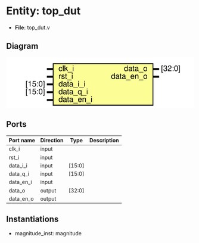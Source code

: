 # Entity: top_dut

- **File**: top_dut.v
## Diagram

![Diagram](top_dut.svg "Diagram")
## Ports

| Port name | Direction | Type   | Description |
| --------- | --------- | ------ | ----------- |
| clk_i     | input     |        |             |
| rst_i     | input     |        |             |
| data_i_i  | input     | [15:0] |             |
| data_q_i  | input     | [15:0] |             |
| data_en_i | input     |        |             |
| data_o    | output    | [32:0] |             |
| data_en_o | output    |        |             |
## Instantiations

- magnitude_inst: magnitude
